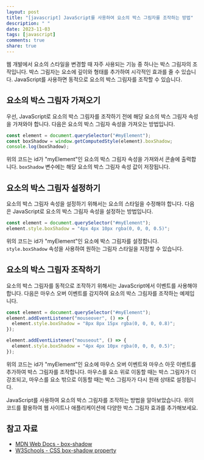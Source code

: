 ```yaml
---
layout: post
title: "[javascript] JavaScript를 사용하여 요소의 박스 그림자를 조작하는 방법"
description: " "
date: 2023-11-03
tags: [javascript]
comments: true
share: true
---
```


웹 개발에서 요소의 스타일을 변경할 때 자주 사용되는 기능 중 하나는 박스 그림자의 조작입니다. 박스 그림자는 요소에 깊이와 형태를 추가하여 시각적인 효과를 줄 수 있습니다. JavaScript를 사용하면 동적으로 요소의 박스 그림자를 조작할 수 있습니다.

## 요소의 박스 그림자 가져오기

우선, JavaScript로 요소의 박스 그림자를 조작하기 전에 해당 요소의 박스 그림자 속성을 가져와야 합니다. 다음은 요소의 박스 그림자 속성을 가져오는 방법입니다.

```javascript
const element = document.querySelector("#myElement");
const boxShadow = window.getComputedStyle(element).boxShadow;
console.log(boxShadow);
```

위의 코드는 id가 "myElement"인 요소의 박스 그림자 속성을 가져와서 콘솔에 출력합니다. `boxShadow` 변수에는 해당 요소의 박스 그림자 속성 값이 저장됩니다.

## 요소의 박스 그림자 설정하기

요소의 박스 그림자 속성을 설정하기 위해서는 요소의 스타일을 수정해야 합니다. 다음은 JavaScript로 요소의 박스 그림자 속성을 설정하는 방법입니다.

```javascript
const element = document.querySelector("#myElement");
element.style.boxShadow = "4px 4px 10px rgba(0, 0, 0, 0.5)";
```

위의 코드는 id가 "myElement"인 요소에 박스 그림자를 설정합니다. `style.boxShadow` 속성을 사용하여 원하는 그림자 스타일을 지정할 수 있습니다.

## 요소의 박스 그림자 조작하기

요소의 박스 그림자를 동적으로 조작하기 위해서는 JavaScript에서 이벤트를 사용해야 합니다. 다음은 마우스 오버 이벤트를 감지하여 요소의 박스 그림자를 조작하는 예제입니다.

```javascript
const element = document.querySelector("#myElement");
element.addEventListener("mouseover", () => {
  element.style.boxShadow = "8px 8px 15px rgba(0, 0, 0, 0.8)";
});

element.addEventListener("mouseout", () => {
  element.style.boxShadow = "4px 4px 10px rgba(0, 0, 0, 0.5)";
});
```

위의 코드는 id가 "myElement"인 요소에 마우스 오버 이벤트와 마우스 아웃 이벤트를 추가하여 박스 그림자를 조작합니다. 마우스를 요소 위로 이동할 때는 박스 그림자가 더 강조되고, 마우스를 요소 밖으로 이동할 때는 박스 그림자가 다시 원래 상태로 설정됩니다.

JavaScript를 사용하여 요소의 박스 그림자를 조작하는 방법을 알아보았습니다. 위의 코드를 활용하여 웹 사이트나 애플리케이션에 다양한 박스 그림자 효과를 추가해보세요.

## 참고 자료
- [MDN Web Docs - box-shadow](https://developer.mozilla.org/en-US/docs/Web/CSS/box-shadow)
- [W3Schools - CSS box-shadow property](https://www.w3schools.com/cssref/css3_pr_box-shadow.asp)